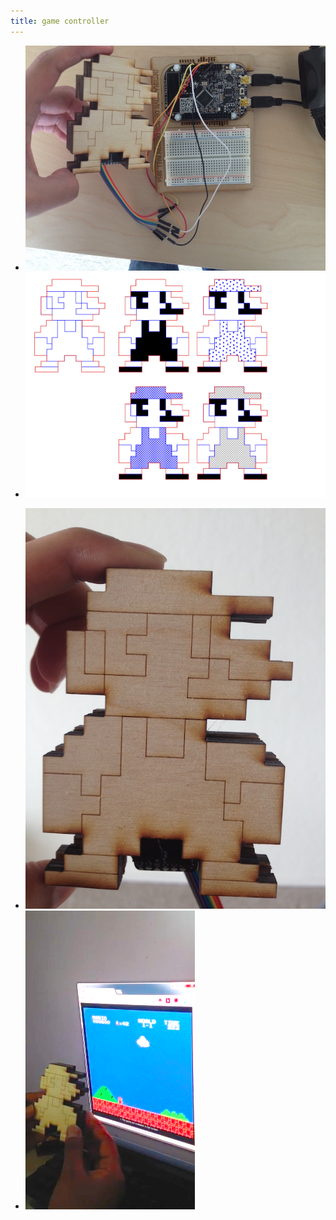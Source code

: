 ```yaml
---
title: game controller 
---
```

<ul class="row images">
  <li class="col-lg-5 col-md-5 col-sm-12 col-xs-12">
    <img class="img-responsive img-rounded" src="/images/mario_board.jpg">
  </li>
  <li class="col-lg-5 col-md-5 col-sm-12 col-xs-12">
    <img class="img-responsive img-rounded" src="/images/mario_print.png">
  </li>
</ul>

<ul class="row images">
  <li class="col-lg-5 col-md-5 col-sm-12 col-xs-12">
    <img class="img-responsive img-rounded" src="/images/mario_figurine.jpg">
  </li>
  <li class="col-lg-5 col-md-5 col-sm-12 col-xs-12">
    <img class="img-responsive img-rounded" src="/images/mario_demo.png">
  </li>
</ul>

